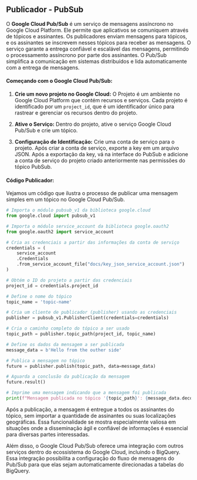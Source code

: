 
## Publicador - PubSub 

O **Google Cloud Pub/Sub** é um serviço de mensagens assíncrono no Google Cloud Platform. Ele permite que aplicativos se comuniquem através de tópicos e assinantes. Os publicadores enviam mensagens para tópicos, e os assinantes se inscrevem nesses tópicos para receber as mensagens. O serviço garante a entrega confiável e escalável das mensagens, permitindo o processamento assíncrono por parte dos assinantes. O Pub/Sub simplifica a comunicação em sistemas distribuídos e lida automaticamente com a entrega de mensagens.

#### Começando com o Google Cloud Pub/Sub:

1.  **Crie um novo projeto no Google Cloud:** O Projeto é um ambiente no Google Cloud Platform que contém recursos e serviços. Cada projeto é identificado por um `project_id`, que é um identificador único para rastrear e gerenciar os recursos dentro do projeto.
    
2.  **Ative o Serviço:** Dentro do projeto, ative o serviço Google Cloud Pub/Sub e crie um tópico.
    
3.  **Configuração de Identificação:**  Crie uma conta de serviço para o projeto. Após criar a conta de serviço, exporte a key em um arquivo JSON. Após a exportação da key, vá na interface do PubSub e adicione a conta de serviço do projeto criado anteriormente nas permissões do tópico PubSub.

#### Código Publicador:

Vejamos um código que ilustra o processo de publicar uma mensagem simples em um tópico no Google Cloud Pub/Sub.
```py
# Importa o módulo pubsub_v1 da biblioteca google.cloud
from google.cloud import pubsub_v1

# Importa o módulo service_account da biblioteca google.oauth2
from google.oauth2 import service_account

# Cria as credenciais a partir das informações da conta de serviço
credentials = (
    service_account
    .Credentials
    .from_service_account_file("docs/key_json_service_account.json")
)

# Obtém o ID do projeto a partir das credenciais
project_id = credentials.project_id

# Define o nome do tópico
topic_name = 'topic-name'

# Cria um cliente de publicador (publisher) usando as credenciais
publisher = pubsub_v1.PublisherClient(credentials=credentials)

# Cria o caminho completo do tópico a ser usado
topic_path = publisher.topic_path(project_id, topic_name)

# Define os dados da mensagem a ser publicada
message_data = b'Hello from the outher side'

# Publica a mensagem no tópico
future = publisher.publish(topic_path, data=message_data)

# Aguarda a conclusão da publicação da mensagem
future.result()

# Imprime uma mensagem indicando que a mensagem foi publicada
print(f"Mensagem publicada no tópico '{topic_path}': {message_data.decode('utf-8')}")

```
Após a publicação, a mensagem é entregue a todos os assinantes do tópico, sem importar a quantidade de assinantes ou suas localizações geográficas. Essa funcionalidade se mostra especialmente valiosa em situações onde a disseminação ágil e confiável de informações é essencial para diversas partes interessadas.

Além disso, o Google Cloud Pub/Sub oferece uma integração com outros serviços dentro do ecossistema do Google Cloud, incluindo o BigQuery. Essa integração possibilita a configuração do fluxo de mensagens do Pub/Sub para que elas sejam automaticamente direcionadas a tabelas do BigQuery. 
